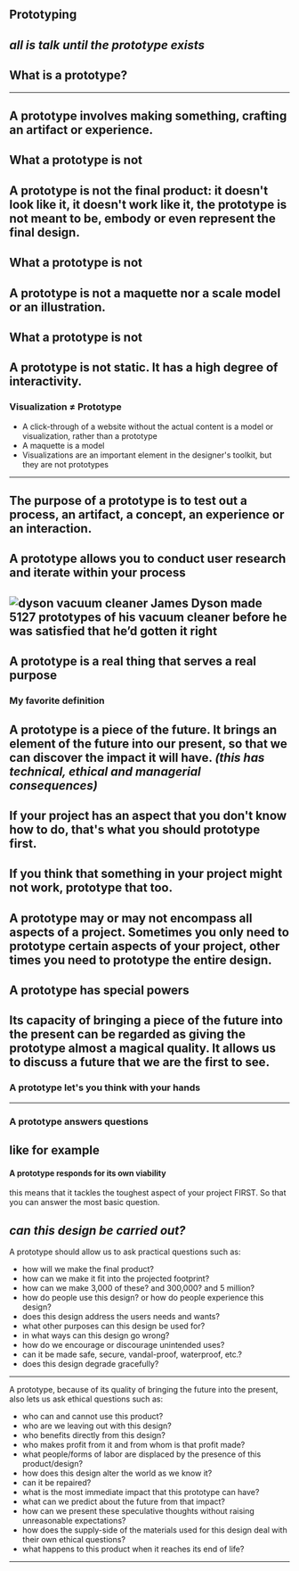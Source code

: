 ## Prototyping
_all is talk until the prototype exists_
---
## What is a prototype?
---
A prototype involves making something, crafting an artifact or experience.
---
## What a prototype is not
A prototype is not the final product: it doesn't look like it, it doesn't work like it, the prototype is not meant to be, embody or even represent the final design.
---
## What a prototype is not
A prototype is not a maquette nor a scale model or an illustration.
---
## What a prototype is not
A prototype is not static. It has a high degree of interactivity.
---
### Visualization ≠ Prototype
- A click-through of a website without the actual content is a model or visualization, rather than a prototype
- A maquette is a model
- Visualizations are an important element in the designer's toolkit, but they are not prototypes
---
The purpose of a prototype is to test out a process, an artifact, a concept, an experience or an interaction.
---
A prototype allows you to conduct user research and iterate within your process
---
![dyson vacuum cleaner](http://dealizon.com/images/2012/05/dyson-dc32-bagless-cylinder-vacuum-cleaner1.jpg)
James Dyson made 5127 prototypes of his vacuum cleaner before he was satisfied that he’d gotten it right
---
A prototype is a real thing that serves a real purpose
---
### My favorite definition
A prototype is a piece of the future. It brings an element of the future into our present, so that we can discover the impact it will have.
_(this has technical, ethical and managerial consequences)_
---
If your project has an aspect that you don't know how to do, that's what you should prototype first.
---
If you think that something in your project might not work, prototype that too.
---
A prototype may or may not encompass all aspects of a project. Sometimes you only need to prototype certain aspects of your project, other times you need to prototype the entire design.
---
## A prototype has special powers
Its capacity of bringing a piece of the future into the present can be regarded as giving the prototype almost a magical quality. It allows us to discuss a future that we are the first to see.
---
### A prototype let's you think with your hands
---
### A prototype answers questions
like for example
---
#### A prototype responds for its own **viability**
this means that it tackles the toughest aspect of your project FIRST. So that you can answer the most basic question.

_can this design be carried out?_
---
A prototype should allow us to ask practical questions such as:
- how will we make the final product?
- how can we make it fit into the projected footprint?
- how can we make 3,000 of these? and 300,000? and 5 million?
- how do people use this design? or how do people experience this design?
- does this design address the users needs and wants?
- what other purposes can this design be used for?
- in what ways can this design go wrong?
- how do we encourage or discourage unintended uses?
- can it be made safe, secure, vandal-proof, waterproof, etc.?
- does this design degrade gracefully?
---
A prototype, because of its quality of bringing the future into the present,
also lets us ask ethical questions such as:
- who can and cannot use this product?
- who are we leaving out with this design?
- who benefits directly from this design?
- who makes profit from it and from whom is that profit made?
- what people/forms of labor are displaced by the presence of this product/design?
- how does this design alter the world as we know it?
- can it be repaired?
- what is the most immediate impact that this prototype can have?
- what can we predict about the future from that impact?
- how can we present these speculative thoughts without raising unreasonable expectations?
- how does the supply-side of the materials used for this design deal with their own ethical questions?
- what happens to this product when it reaches its end of life?
---
